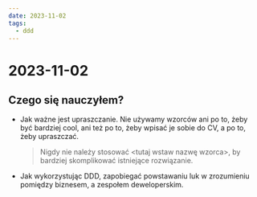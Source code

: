 ```yaml
---
date: 2023-11-02
tags:
  - ddd
---
```


# 2023-11-02

## Czego się nauczyłem?

- Jak ważne jest upraszczanie. Nie używamy wzorców ani po to, żeby być bardziej cool, ani też po to, żeby wpisać je sobie do CV, a po to, żeby upraszczać.
  > Nigdy nie należy stosować <tutaj wstaw nazwę wzorca>, by bardziej skomplikować istniejące rozwiązanie.
- Jak wykorzystując DDD, zapobiegać powstawaniu luk w zrozumieniu pomiędzy biznesem, a zespołem deweloperskim.
